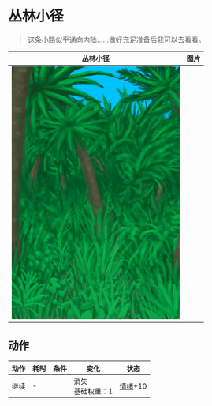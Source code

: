 # 丛林小径  
> 这条小路似乎通向内陆……做好充足准备后我可以去看看。  
  
  丛林小径  |   图片   
 ----  |  ----:   
   |  ![](Sprite/Jungle.png)   
  
## 动作  
动作  |  耗时  |  条件  |  变化  |  状态  
----  |  ----  |  ----  |  ----  |  ----  
继续<br>  |  -  |    |  消失<br>基础权重：1<br>  |  [情绪](Morale.md)+10  
